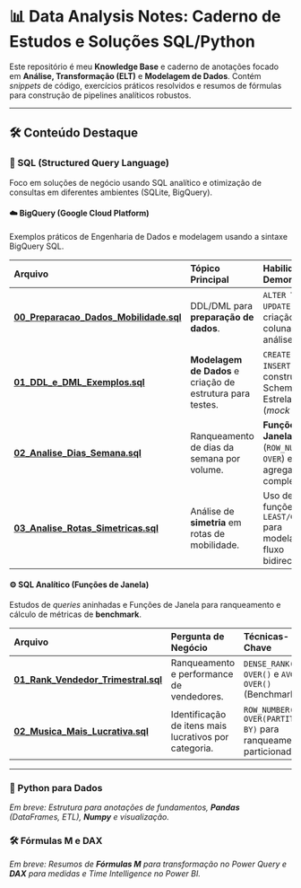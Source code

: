 # 📊 Data Analysis Notes: Caderno de Estudos e Soluções SQL/Python

Este repositório é meu **Knowledge Base** e caderno de anotações focado em **Análise, Transformação (ELT)** e **Modelagem de Dados**. Contém *snippets* de código, exercícios práticos resolvidos e resumos de fórmulas para construção de pipelines analíticos robustos.

---

## 🛠️ Conteúdo Destaque

### 💾 SQL (Structured Query Language)

Foco em soluções de negócio usando SQL analítico e otimização de consultas em diferentes ambientes (SQLite, BigQuery).

#### ☁️ BigQuery (Google Cloud Platform)

Exemplos práticos de Engenharia de Dados e modelagem usando a sintaxe BigQuery SQL.

| Arquivo | Tópico Principal | Habilidades Demonstradas |
| :--- | :--- | :--- |
| **[00_Preparacao_Dados_Mobilidade.sql](./SQL/BigQuery/00_Preparacao_Dados_Mobilidade.sql)** | DDL/DML para **preparação de dados**. | `ALTER TABLE`, `UPDATE` e criação de colunas para análise. |
| **[01_DDL_e_DML_Exemplos.sql](./SQL/BigQuery/01_DDL_e_DML_Exemplos.sql")** | **Modelagem de Dados** e criação de estrutura para testes. | `CREATE TABLE`, `INSERT INTO` e construção de Schema Estrela básico (*mock data*). |
| **[02_Analise_Dias_Semana.sql](./SQL/BigQuery/02_Analise_Dias_Semana.sql)** | Ranqueamento de dias da semana por volume. | **Funções de Janela** (`ROW_NUMBER() OVER`) e agregação complexa. |
| **[03_Analise_Rotas_Simetricas.sql](./SQL/BigQuery/03_Analise_Rotas_Simetricas.sql)** | Análise de **simetria** em rotas de mobilidade. | Uso de **CTEs** e funções `LEAST/GREATEST` para modelagem de fluxo bidirecional. |


#### ⚙️ SQL Analítico (Funções de Janela)

Estudos de *queries* aninhadas e Funções de Janela para ranqueamento e cálculo de métricas de **benchmark**.

| Arquivo | Pergunta de Negócio | Técnicas-Chave |
| :--- | :--- | :--- |
| **[01_Rank_Vendedor_Trimestral.sql](./SQL/SQLite/01_Rank_Vendedor_Trimestral.sql)** | Ranqueamento e performance de vendedores. | `DENSE_RANK() OVER()` e `AVG() OVER()` (Benchmark). |
| **[02_Musica_Mais_Lucrativa.sql](./SQL/SQLite/02_Musica_Mais_Lucrativa.sql)** | Identificação de itens mais lucrativos por categoria. | `ROW_NUMBER() OVER(PARTITION BY)` para ranqueamento particionado. |

---

### 🐍 Python para Dados

*Em breve: Estrutura para anotações de fundamentos, **Pandas** (DataFrames, ETL), **Numpy** e visualização.*

### 🛠️ Fórmulas M e DAX

*Em breve: Resumos de **Fórmulas M** para transformação no Power Query e **DAX** para medidas e Time Intelligence no Power BI.*
